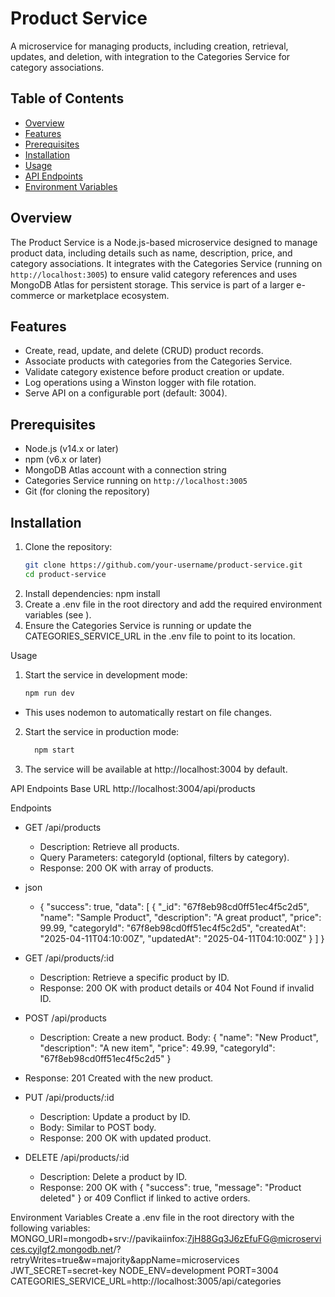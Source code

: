 # Product Service

A microservice for managing products, including creation, retrieval, updates, and deletion, with integration to the Categories Service for category associations.

## Table of Contents
- [Overview](#overview)
- [Features](#features)
- [Prerequisites](#prerequisites)
- [Installation](#installation)
- [Usage](#usage)
- [API Endpoints](#api-endpoints)
- [Environment Variables](#environment-variables)

## Overview
The Product Service is a Node.js-based microservice designed to manage product data, including details such as name, description, price, and category associations. It integrates with the Categories Service (running on `http://localhost:3005`) to ensure valid category references and uses MongoDB Atlas for persistent storage. This service is part of a larger e-commerce or marketplace ecosystem.

## Features
- Create, read, update, and delete (CRUD) product records.
- Associate products with categories from the Categories Service.
- Validate category existence before product creation or update.
- Log operations using a Winston logger with file rotation.
- Serve API on a configurable port (default: 3004).

## Prerequisites
- Node.js (v14.x or later)
- npm (v6.x or later)
- MongoDB Atlas account with a connection string
- Categories Service running on `http://localhost:3005`
- Git (for cloning the repository)

## Installation
1. Clone the repository:
   ```bash
   git clone https://github.com/your-username/product-service.git
   cd product-service
2. Install dependencies:
   npm install
3. Create a .env file in the root directory and add the required environment variables (see ).
4. Ensure the Categories Service is running or update the CATEGORIES_SERVICE_URL in the .env file to point to its location.

Usage
1. Start the service in development mode:
   ```bash
   npm run dev
- This uses nodemon to automatically restart on file changes.
2. Start the service in production mode:
   ```bash
     npm start
3. The service will be available at http://localhost:3004 by default.

API Endpoints
Base URL
http://localhost:3004/api/products

Endpoints
- GET /api/products
   - Description: Retrieve all products.
   - Query Parameters: categoryId (optional, filters by category).
   - Response: 200 OK with array of products.
- json
   - {
  "success": true,
  "data": [
    {
      "_id": "67f8eb98cd0ff51ec4f5c2d5",
      "name": "Sample Product",
      "description": "A great product",
      "price": 99.99,
      "categoryId": "67f8eb98cd0ff51ec4f5c2d5",
      "createdAt": "2025-04-11T04:10:00Z",
      "updatedAt": "2025-04-11T04:10:00Z"
     }
  ]
}

- GET /api/products/:id
  - Description: Retrieve a specific product by ID.
  - Response: 200 OK with product details or 404 Not Found if invalid ID.
- POST /api/products
  - Description: Create a new product.
 Body:
{
  "name": "New Product",
  "description": "A new item",
  "price": 49.99,
  "categoryId": "67f8eb98cd0ff51ec4f5c2d5"
}
 - Response: 201 Created with the new product.

- PUT /api/products/:id
   - Description: Update a product by ID.
   - Body: Similar to POST body.
   - Response: 200 OK with updated product.

- DELETE /api/products/:id
  - Description: Delete a product by ID.
  - Response: 200 OK with { "success": true, "message": "Product deleted" } or 409 Conflict if linked to active orders.

Environment Variables
Create a .env file in the root directory with the following variables:
MONGO_URI=mongodb+srv://pavikaiinfox:7jH88Gq3J6zEfuFG@microservices.cyjlgf2.mongodb.net/?retryWrites=true&w=majority&appName=microservices
JWT_SECRET=secret-key
NODE_ENV=development
PORT=3004
CATEGORIES_SERVICE_URL=http://localhost:3005/api/categories











